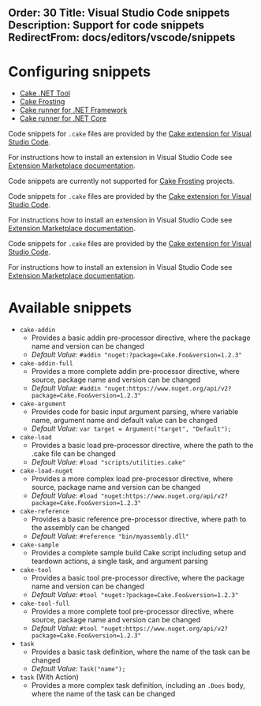 Order: 30
Title: Visual Studio Code snippets
Description: Support for code snippets
RedirectFrom: docs/editors/vscode/snippets
---

# Configuring snippets

<ul class="nav nav-tabs">
    <li class="active"><a data-toggle="tab" href="#tool">Cake .NET Tool</a></li>
    <li><a data-toggle="tab" href="#frosting">Cake Frosting</a></li>
    <li><a data-toggle="tab" href="#netfx">Cake runner for .NET Framework</a></li>
    <li><a data-toggle="tab" href="#core">Cake runner for .NET Core</a></li>
</ul>

<div class="tab-content">
    <div id="tool" class="tab-pane fade in active">
        <p>
            Code snippets for <code>.cake</code> files are provided by the <a href="https://marketplace.visualstudio.com/items/cake-build.cake-vscode">Cake extension for Visual Studio Code</a>.
        </p>
        <div class="alert alert-info">
            <p>
                For instructions how to install an extension in Visual Studio Code see <a href="https://code.visualstudio.com/docs/editor/extension-gallery">Extension Marketplace documentation</a>.
            </p>
        </div>
    </div>
    <div id="frosting" class="tab-pane fade">
        <p>
            Code snippets are currently not supported for <a href="/docs/running-builds/runners/cake-frosting">Cake Frosting</a> projects.
        </p>
    </div>
    <div id="netfx" class="tab-pane fade">
        <p>
            Code snippets for <code>.cake</code> files are provided by the <a href="https://marketplace.visualstudio.com/items/cake-build.cake-vscode">Cake extension for Visual Studio Code</a>.
        </p>
        <div class="alert alert-info">
            <p>
                For instructions how to install an extension in Visual Studio Code see <a href="https://code.visualstudio.com/docs/editor/extension-gallery">Extension Marketplace documentation</a>.
            </p>
        </div>
    </div>
    <div id="core" class="tab-pane fade">
        <p>
            Code snippets for <code>.cake</code> files are provided by the <a href="https://marketplace.visualstudio.com/items/cake-build.cake-vscode">Cake extension for Visual Studio Code</a>.
        </p>
        <div class="alert alert-info">
            <p>
                For instructions how to install an extension in Visual Studio Code see <a href="https://code.visualstudio.com/docs/editor/extension-gallery">Extension Marketplace documentation</a>.
            </p>
        </div>
    </div>
</div>

# Available snippets

* `cake-addin`
  * Provides a basic addin pre-processor directive, where the package name and version can be changed
  * _Default Value:_ `#addin "nuget:?package=Cake.Foo&version=1.2.3"`
* `cake-addin-full`
  * Provides a more complete addin pre-processor directive, where source, package name and version can be changed
  * _Default Value:_ `#addin "nuget:https://www.nuget.org/api/v2?package=Cake.Foo&version=1.2.3"`
* `cake-argument`
  * Provides code for basic input argument parsing, where variable name, argument name and default value can be changed
  * _Default Value:_ `var target = Argument("target", "Default");`
* `cake-load`
  * Provides a basic load pre-processor directive, where the path to the .cake file can be changed
  * _Default Value:_ `#load "scripts/utilities.cake"`
* `cake-load-nuget`
  * Provides a more complex load pre-processor directive, where source, package name and version can be changed
  * _Default Value:_ `#load "nuget:https://www.nuget.org/api/v2?package=Cake.Foo&version=1.2.3"`
* `cake-reference`
  * Provides a basic reference pre-processor directive, where path to the assembly can be changed
  * _Default Value:_ `#reference "bin/myassembly.dll"`
* `cake-sample`
  * Provides a complete sample build Cake script including setup and teardown actions, a single task, and argument parsing
* `cake-tool`
  * Provides a basic tool pre-processor directive, where the package name and version can be changed
  * _Default Value:_ `#tool "nuget:?package=Cake.Foo&version=1.2.3"`
* `cake-tool-full`
  * Provides a more complete tool pre-processor directive, where source, package name and version can be changed
  * _Default Value:_ `#tool "nuget:https://www.nuget.org/api/v2?package=Cake.Foo&version=1.2.3"`
* `task`
  * Provides a basic task definition, where the name of the task can be changed
  * _Default Value:_ `Task("name");`
* `task` (With Action)
  * Provides a more complex task definition, including an `.Does` body, where the name of the task can be changed

[Cake extension for Visual Studio Code]: https://marketplace.visualstudio.com/items/cake-build.cake-vscode
[Extension Marketplace documentation]: https://code.visualstudio.com/docs/editor/extension-gallery
